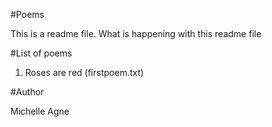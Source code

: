 #Poems

This is a readme file. What is happening with this readme file

#List of poems
1. Roses are red (firstpoem.txt)

#Author

Michelle Agne
